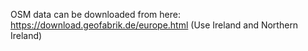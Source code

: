 OSM data can be downloaded from here: https://download.geofabrik.de/europe.html (Use Ireland and Northern Ireland)
